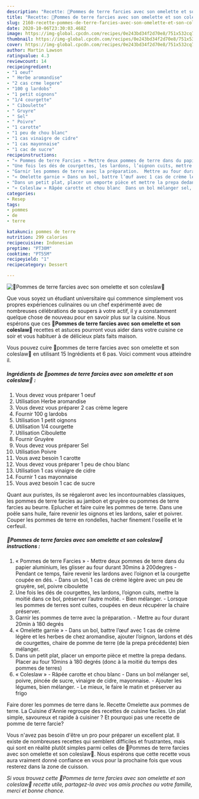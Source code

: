 ```yaml
---
description: "Recette: 🍃Pommes de terre farcies avec son omelette et son coleslaw🍂"
title: "Recette: 🍃Pommes de terre farcies avec son omelette et son coleslaw🍂"
slug: 2160-recette-pommes-de-terre-farcies-avec-son-omelette-et-son-coleslaw
date: 2020-10-06T23:30:03.468Z
image: https://img-global.cpcdn.com/recipes/0e243bd34f2d70e8/751x532cq70/🍃pommes-de-terre-farcies-avec-son-omelette-et-son-coleslaw🍂-photo-principale-de-la-recette.jpg
thumbnail: https://img-global.cpcdn.com/recipes/0e243bd34f2d70e8/751x532cq70/🍃pommes-de-terre-farcies-avec-son-omelette-et-son-coleslaw🍂-photo-principale-de-la-recette.jpg
cover: https://img-global.cpcdn.com/recipes/0e243bd34f2d70e8/751x532cq70/🍃pommes-de-terre-farcies-avec-son-omelette-et-son-coleslaw🍂-photo-principale-de-la-recette.jpg
author: Martin Lawson
ratingvalue: 4.3
reviewcount: 14
recipeingredient:
- "1 oeuf"
- " Herbe aromandise"
- "2 cas crme legere"
- "100 g lardobs"
- "1 petit oignons"
- "1/4 courgette"
- " Ciboulette"
- " Gruyre"
- " Sel"
- " Poivre"
- "1 carotte"
- "1 peu de chou blanc"
- "1 cas vinaigre de cidre"
- "1 cas mayonnaise"
- "1 cac de sucre"
recipeinstructions:
- "« Pommes de terre Farcies » Mettre deux pommes de terre dans du papier aluminium, les glisser au four durant 30mins à 200degres Pendant ce temps, faire revenir les lardons avec l’oignon et la courgette coupée en dés. Dans un bol, 1 cas de crème légère avec un peu de gruyère, sel, poivre ciboulette"
- "Une fois les dés de courgettes, les lardons, l’oignon cuits, mettre la moitié dans ce bol, préserver l’autre moitié. Bien mélanger. Lorsque les pommes de terres sont cuites, coupées en deux récupérer la chaire préserver."
- "Garnir les pommes de terre avec la préparation.  Mettre au four durant 20min à 180 degrés"
- "« Omelette garnie » Dans un bol, battre l’œuf avec 1 cas de crème légère et les herbes de chez aromandise, ajouter l’oignon, lardons et dés de courgettes, chaire de pomme de terre (de la prepa précédente) bien mélanger."
- "Dans un petit plat, placer un emporte pièce et mettre la prepa dedans. Placer au four 10mins à 180 degrés (donc à la moitié du temps des pommes de terres)"
- "« Coleslaw » Râpée carotte et chou blanc  Dans un bol mélanger sel, poivre, pincée de sucre, vinaigre de cidre, mayonnaise. Ajouter les légumes, bien mélanger. Le mieux, le faire le matin et préserver au frigo"
categories:
- Resep
tags:
- pommes
- de
- terre

katakunci: pommes de terre 
nutrition: 299 calories
recipecuisine: Indonesian
preptime: "PT30M"
cooktime: "PT55M"
recipeyield: "1"
recipecategory: Dessert

---
```



![🍃Pommes de terre farcies avec son omelette et son coleslaw🍂](https://img-global.cpcdn.com/recipes/0e243bd34f2d70e8/751x532cq70/🍃pommes-de-terre-farcies-avec-son-omelette-et-son-coleslaw🍂-photo-principale-de-la-recette.jpg)

Que vous soyez un étudiant universitaire qui commence simplement vos propres expériences culinaires ou un chef expérimenté avec de nombreuses célébrations de soupers à votre actif, il y a constamment quelque chose de nouveau pour en savoir plus sur la cuisine. Nous espérons que ces <strong> 🍃Pommes de terre farcies avec son omelette et son coleslaw🍂 </strong> recettes et astuces pourront vous aider dans votre cuisine ce soir et vous habituer à de délicieux plats faits maison.

<!--inarticleads1-->

Vous pouvez cuire 🍃pommes de terre farcies avec son omelette et son coleslaw🍂 en utilisant 15 Ingrédients et 6 pas. Voici comment vous atteindre il.

##### Ingrédients de 🍃pommes de terre farcies avec son omelette et son coleslaw🍂 :

1. Vous devez vous préparer 1 oeuf
1. Utilisation  Herbe aromandise
1. Vous devez vous préparer 2 cas crème legere
1. Fournir 100 g lardobs
1. Utilisation 1 petit oignons
1. Utilisation 1/4 courgette
1. Utilisation  Ciboulette
1. Fournir  Gruyère
1. Vous devez vous préparer  Sel
1. Utilisation  Poivre
1. Vous avez besoin 1 carotte
1. Vous devez vous préparer 1 peu de chou blanc
1. Utilisation 1 cas vinaigre de cidre
1. Fournir 1 cas mayonnaise
1. Vous avez besoin 1 cac de sucre


Quant aux puristes, ils se régaleront avec les incontournables classiques, les pommes de terre farcies au jambon et gruyère ou pommes de terre farcies au beurre. Eplucher et faire cuire les pommes de terre. Dans une poêle sans huile, faire revenir les oignons et les lardons, saler et poivrer. Couper les pommes de terre en rondelles, hacher finement l&#39;oseille et le cerfeuil. 

<!--inarticleads2-->

##### 🍃Pommes de terre farcies avec son omelette et son coleslaw🍂 instructions :

1. « Pommes de terre Farcies » - Mettre deux pommes de terre dans du papier aluminium, les glisser au four durant 30mins à 200degres - Pendant ce temps, faire revenir les lardons avec l’oignon et la courgette coupée en dés. - Dans un bol, 1 cas de crème légère avec un peu de gruyère, sel, poivre ciboulette
1. Une fois les dés de courgettes, les lardons, l’oignon cuits, mettre la moitié dans ce bol, préserver l’autre moitié. - Bien mélanger. - Lorsque les pommes de terres sont cuites, coupées en deux récupérer la chaire préserver.
1. Garnir les pommes de terre avec la préparation.  - Mettre au four durant 20min à 180 degrés
1. « Omelette garnie » - Dans un bol, battre l’œuf avec 1 cas de crème légère et les herbes de chez aromandise, ajouter l’oignon, lardons et dés de courgettes, chaire de pomme de terre (de la prepa précédente) bien mélanger.
1. Dans un petit plat, placer un emporte pièce et mettre la prepa dedans. Placer au four 10mins à 180 degrés (donc à la moitié du temps des pommes de terres)
1. « Coleslaw » - Râpée carotte et chou blanc  - Dans un bol mélanger sel, poivre, pincée de sucre, vinaigre de cidre, mayonnaise. - Ajouter les légumes, bien mélanger. - Le mieux, le faire le matin et préserver au frigo


Faire dorer les pommes de terre dans le. Recette Omelette aux pommes de terre. La Cuisine d&#39;Annie regroupe des recettes de cuisine faciles. Un plat simple, savoureux et rapide à cuisiner ? Et pourquoi pas une recette de pomme de terre farcie? 

<!--inarticleads1-->

<p>
Vous n'avez pas besoin d'être un pro pour préparer un excellent plat. Il existe de nombreuses recettes qui semblent difficiles et frustrantes, mais qui sont en réalité plutôt simples parmi celles de 🍃Pommes de terre farcies avec son omelette et son coleslaw🍂. Nous espérons que cette recette vous aura vraiment donné confiance en vous pour la prochaine fois que vous resterez dans la zone de cuisson.
</p>

<p>
<i>Si vous trouvez cette 🍃Pommes de terre farcies avec son omelette et son coleslaw🍂 recette utile, partagez-la avec vos amis proches ou votre famille, merci et bonne chance.</i>
</p>
